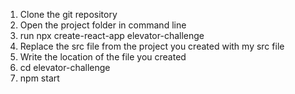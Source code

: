 1.	Clone the git repository
2.	Open the project folder in command line
3.	run npx create-react-app elevator-challenge
4.	Replace the src file from the project you created with my src file
5.	Write the location of the file you created
6.	cd elevator-challenge
7.	npm start
